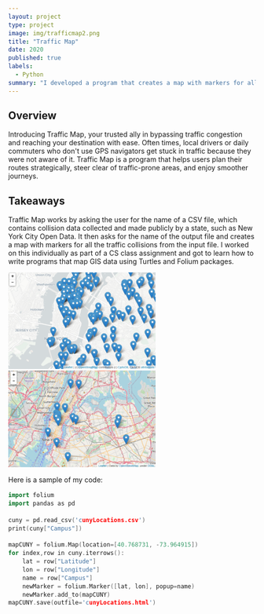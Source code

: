 ```yaml
---
layout: project
type: project
image: img/trafficmap2.png
title: "Traffic Map"
date: 2020
published: true
labels:
  - Python
summary: "I developed a program that creates a map with markers for all the traffic collisions from the input file."
---
```

## Overview
Introducing Traffic Map, your trusted ally in bypassing traffic congestion and reaching your destination with ease. Often times, local drivers or daily commuters who don't use GPS navigators get stuck in traffic because they were not aware of it. Traffic Map is a program that helps users plan their routes strategically, steer clear of traffic-prone areas, and enjoy smoother journeys. 

## Takeaways
Traffic Map works by asking the user for the name of a CSV file, which contains collision data collected and made publicly by a state, such as New York City Open Data. It then asks for the name of the output file and creates a map with markers for all the traffic collisions from the input file. I worked on this individually as part of a CS class assignment and got to learn how to write programs that map GIS data using Turtles and Folium packages.

<div class="text-center p-4">
  <img width="300px" src="../img/traffic.png" class="img-thumbnail" >
  <img width="300px" src="../img/trafficmap3.png" class="img-thumbnail" >
</div>

Here is a sample of my code:

```cpp
import folium
import pandas as pd

cuny = pd.read_csv('cunyLocations.csv')
print(cuny["Campus"])

mapCUNY = folium.Map(location=[40.768731, -73.964915])
for index,row in cuny.iterrows():
    lat = row["Latitude"]
    lon = row["Longitude"]
    name = row["Campus"]
    newMarker = folium.Marker([lat, lon], popup=name)
    newMarker.add_to(mapCUNY)
mapCUNY.save(outfile='cunyLocations.html')
```

